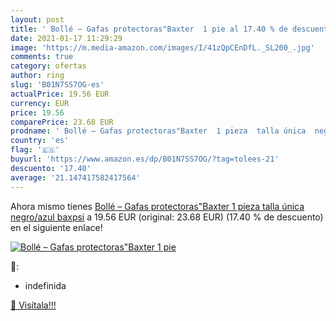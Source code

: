 ```yaml
---
layout: post
title: ' Bollé – Gafas protectoras"Baxter  1 pie al 17.40 % de descuento'
date: 2021-01-17 11:29:29
image: 'https://m.media-amazon.com/images/I/41zQpCEnDfL._SL200_.jpg'
comments: true
category: ofertas
author: ring
slug: 'B01N7SS7OG-es'
actualPrice: 19.56 EUR
currency: EUR
price: 19.56
comparePrice: 23.68 EUR
prodname: ' Bollé – Gafas protectoras"Baxter  1 pieza  talla única  negro/azul  baxpsi'
country: 'es'
flag: '🇪🇸'
buyurl: 'https://www.amazon.es/dp/B01N7SS7OG/?tag=tolees-21'
descuento: '17.40'
average: '21.147417582417564'
---
```


Ahora mismo tienes [ Bollé – Gafas protectoras"Baxter  1 pieza  talla única  negro/azul  baxpsi](https://www.amazon.es/dp/B01N7SS7OG/?tag=tolees-21) a 19.56 EUR (original: 23.68 EUR) (17.40 %  de descuento) en el siguiente enlace!

[![ Bollé – Gafas protectoras"Baxter  1 pie](https://m.media-amazon.com/images/I/41zQpCEnDfL._SL200_.jpg)](https://www.amazon.es/dp/B01N7SS7OG/?tag=tolees-21)

🔎:

- indefinida

[🛒 Visítala!!!](https://www.amazon.es/dp/B01N7SS7OG/?tag=tolees-21)
